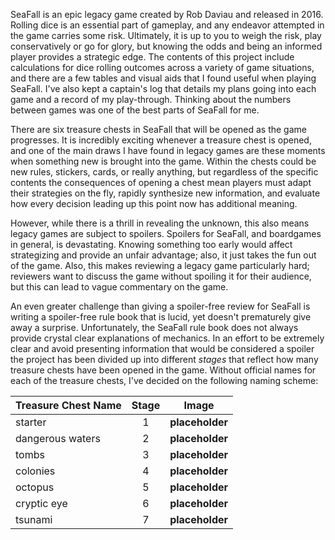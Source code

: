 SeaFall is an epic legacy game created by Rob Daviau and released in 2016. Rolling dice is an essential part of gameplay, and any endeavor attempted in the game carries some risk. Ultimately, it is up to you to weigh the risk, play conservatively or go for glory, but knowing the odds and being an informed player provides a strategic edge. The contents of this project include calculations for dice rolling outcomes across a variety of game situations, and there are a few tables and visual aids that I found useful when playing SeaFall. I've also kept a captain's log that details my plans going into each game and a record of my play-through. Thinking about the numbers between games was one of the best parts of SeaFall for me.

There are six treasure chests in SeaFall that will be opened as the game progresses. It is incredibly exciting whenever a treasure chest is opened, and one of the main draws I have found in legacy games are these moments when something new is brought into the game. Within the chests could be new rules, stickers, cards, or really anything, but regardless of the specific contents the consequences of opening a chest mean players must adapt their strategies on the fly, rapidly synthesize new information, and evaluate how every decision leading up this point now has additional meaning.

However, while there is a thrill in revealing the unknown, this also means legacy games are subject to spoilers. Spoilers for SeaFall, and boardgames in general, is devastating. Knowing something too early would affect strategizing and provide an unfair advantage; also, it just takes the fun out of the game. Also, this makes reviewing a legacy game particularly hard; reviewers want to discuss the game without spoiling it for their audience, but this can lead to vague commentary on the game.

An even greater challenge than giving a spoiler-free review for SeaFall is writing a spoiler-free rule book that is lucid, yet doesn't prematurely give away a surprise. Unfortunately, the SeaFall rule book does not always provide crystal clear explanations of mechanics. In an effort to be extremely clear and avoid presenting information that would be considered a spoiler the project has been divided up into different *stages* that reflect how many treasure chests have been opened in the game. Without official names for each of the treasure chests, I've decided on the following naming scheme:

Treasure Chest Name | Stage | Image
--- | :---: | ---
starter | 1 | **placeholder**
dangerous waters | 2 | **placeholder**
tombs | 3 | **placeholder**
colonies | 4 | **placeholder**
octopus | 5 | **placeholder**
cryptic eye | 6 | **placeholder**
tsunami | 7 | **placeholder**
